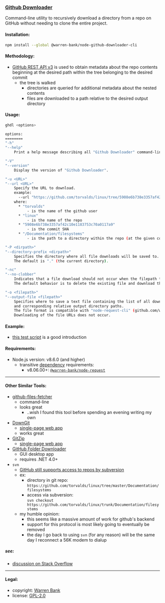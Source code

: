 ### [Github Downloader](https://github.com/warren-bank/node-github-downloader-cli)

Command-line utility to recursively download a directory from a repo on GitHub without needing to clone the entire project.

#### Installation:

```bash
npm install --global @warren-bank/node-github-downloader-cli
```

#### Methodology:

* [GitHub REST API v3](https://developer.github.com/v3/repos/contents/) is used to obtain metadata about the repo contents beginning at the desired path within the tree belonging to the desired commit
  * the tree is walked
    * directories are queried for additional metadata about the nested contents
    * files are downloaded to a path relative to the desired output directory

#### Usage:

```bash
ghdl <options>

options:
========
"-h"
"--help"
    Print a help message describing all "Github Downloader" command-line options.

"-V"
"--version"
    Display the version of "Github Downloader".

"-u <URL>"
"--url <URL>"
    Specify the URL to download.
    example:
      --url "https://github.com/torvalds/linux/tree/5908e6b738e3357af42c10e1183753c70a0117a9/Documentation/filesystems"
    where:
      * "torvalds"
          - is the name of the github user
      * "linux"
          - is the name of the repo
      * "5908e6b738e3357af42c10e1183753c70a0117a9"
          - is the commit SHA
      * "/Documentation/filesystems"
          - is the path to a directory within the repo (at the given commit)

"-P <dirpath>"
"--directory-prefix <dirpath>"
    Specifies the directory where all file downloads will be saved to.
    The default is "." (the current directory).

"-nc"
"--no-clobber"
    Indicates that a file download should not occur when the filepath to where it would be saved already exists.
    The default behavior is to delete the existing file and download the new file in its place.

"-o <filepath>"
"--output-file <filepath>"
    Specifies where to save a text file containing the list of all download file URLs,
    and corresponding relative output directory paths.
    The file format is compatible with "node-request-cli" (github.com/warren-bank/node-request-cli).
    Downloading of the file URLs does not occur.
```

#### Example:

* [this test script](https://github.com/warren-bank/node-github-downloader-cli/blob/master/tests/run.sh) is a good introduction

#### Requirements:

* Node.js version: v8.6.0 (and higher)
  - transitive [dependency](https://github.com/warren-bank/node-github-downloader-cli/blob/master/package.json#L12) requirements:
    * v8.06.00+: [`@warren-bank/node-request`](https://github.com/warren-bank/node-request#requirements)

- - - -

#### Other Similar Tools:

* [github-files-fetcher](https://github.com/Gyumeijie/github-files-fetcher)
  * command-line
  * looks great
    * ..wish I found this tool before spending an evening writing my own
* [DownGit](https://github.com/minhaskamal/DownGit)
  * [single-page web app](https://minhaskamal.github.io/DownGit/#/home)
  * works great
* [GitZip](https://github.com/kinolien/gitzip/)
  * [single-page web app](http://kinolien.github.io/gitzip/)
* [GitHub Folder Downloader](https://github.com/VahidN/GitHubFolderDownloader)
  * GUI desktop app
  * requires .NET 4.0+
* `svn`
  * [GitHub still supports access to repos by subversion](https://help.github.com/articles/support-for-subversion-clients/)
  * ex:
    * directory in git repo:<br>`https://github.com/torvalds/linux/tree/master/Documentation/filesystems`
    * access via subversion:<br>`svn checkout https://github.com/torvalds/linux/trunk/Documentation/filesystems`
  * my humble opinion:
    * this seems like a massive amount of work for github's backend
    * support for this protocol is most likely going to eventually be removed
    * the day I go back to using `svn` (for any reason) will be the same day I reconnect a 56K modem to dialup

##### see:

* [discussion on Stack Overflow](https://stackoverflow.com/questions/7106012/download-a-single-folder-or-directory-from-a-github-repo)

- - - -

#### Legal:

* copyright: [Warren Bank](https://github.com/warren-bank)
* license: [GPL-2.0](https://www.gnu.org/licenses/old-licenses/gpl-2.0.txt)
